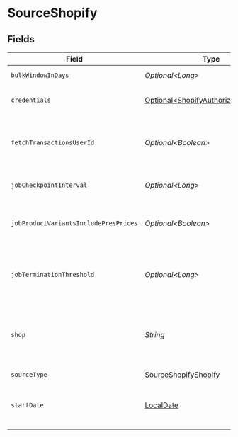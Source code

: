 # SourceShopify


## Fields

| Field                                                                                                                                                            | Type                                                                                                                                                             | Required                                                                                                                                                         | Description                                                                                                                                                      | Example                                                                                                                                                          |
| ---------------------------------------------------------------------------------------------------------------------------------------------------------------- | ---------------------------------------------------------------------------------------------------------------------------------------------------------------- | ---------------------------------------------------------------------------------------------------------------------------------------------------------------- | ---------------------------------------------------------------------------------------------------------------------------------------------------------------- | ---------------------------------------------------------------------------------------------------------------------------------------------------------------- |
| `bulkWindowInDays`                                                                                                                                               | *Optional\<Long>*                                                                                                                                                | :heavy_minus_sign:                                                                                                                                               | Defines what would be a date range per single BULK Job                                                                                                           |                                                                                                                                                                  |
| `credentials`                                                                                                                                                    | [Optional\<ShopifyAuthorizationMethod>](../../models/shared/ShopifyAuthorizationMethod.md)                                                                       | :heavy_minus_sign:                                                                                                                                               | The authorization method to use to retrieve data from Shopify                                                                                                    |                                                                                                                                                                  |
| `fetchTransactionsUserId`                                                                                                                                        | *Optional\<Boolean>*                                                                                                                                             | :heavy_minus_sign:                                                                                                                                               | Defines which API type (REST/BULK) to use to fetch `Transactions` data. If you are a `Shopify Plus` user, leave the default value to speed up the fetch.         |                                                                                                                                                                  |
| `jobCheckpointInterval`                                                                                                                                          | *Optional\<Long>*                                                                                                                                                | :heavy_minus_sign:                                                                                                                                               | The threshold, after which the single BULK Job should be checkpointed.                                                                                           |                                                                                                                                                                  |
| `jobProductVariantsIncludePresPrices`                                                                                                                            | *Optional\<Boolean>*                                                                                                                                             | :heavy_minus_sign:                                                                                                                                               | If enabled, the `Product Variants` stream attempts to include `Presentment prices` field (may affect the performance).                                           |                                                                                                                                                                  |
| `jobTerminationThreshold`                                                                                                                                        | *Optional\<Long>*                                                                                                                                                | :heavy_minus_sign:                                                                                                                                               | The max time in seconds, after which the single BULK Job should be `CANCELED` and retried. The bigger the value the longer the BULK Job is allowed to run.       |                                                                                                                                                                  |
| `shop`                                                                                                                                                           | *String*                                                                                                                                                         | :heavy_check_mark:                                                                                                                                               | The name of your Shopify store found in the URL. For example, if your URL was https://NAME.myshopify.com, then the name would be 'NAME' or 'NAME.myshopify.com'. | my-store                                                                                                                                                         |
| `sourceType`                                                                                                                                                     | [SourceShopifyShopify](../../models/shared/SourceShopifyShopify.md)                                                                                              | :heavy_check_mark:                                                                                                                                               | N/A                                                                                                                                                              |                                                                                                                                                                  |
| `startDate`                                                                                                                                                      | [LocalDate](https://docs.oracle.com/javase/8/docs/api/java/time/LocalDate.html)                                                                                  | :heavy_minus_sign:                                                                                                                                               | The date you would like to replicate data from. Format: YYYY-MM-DD. Any data before this date will not be replicated.                                            |                                                                                                                                                                  |